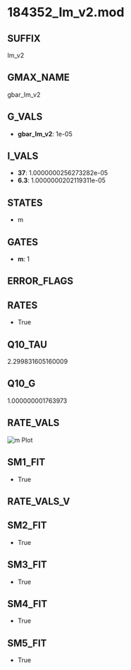 # 184352_Im_v2.mod

## SUFFIX

Im_v2

## GMAX_NAME

gbar_Im_v2

## G_VALS

- **gbar_Im_v2**: 1e-05

## I_VALS

- **37**: 1.0000000256273282e-05
- **6.3**: 1.0000000202119311e-05

## STATES

- m

## GATES

- **m**: 1

## ERROR_FLAGS


## RATES

- True

## Q10_TAU

2.299831605160009

## Q10_G

1.000000001763973

## RATE_VALS

![m Plot](/Users/pbozelos/Dropbox/icg-Chai-Panos/supermodels/output_markdown_files/K/184352_Im_v2.mod/images/m.png)

## SM1_FIT

- True

## RATE_VALS_V

## SM2_FIT

- True

## SM3_FIT

- True

## SM4_FIT

- True

## SM5_FIT

- True

